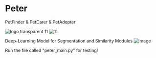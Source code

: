 # Peter

PetFinder & PetCarer & PetAdopter

![logo transparent 11](https://user-images.githubusercontent.com/69303698/161823151-ca05bec5-ba67-40e9-8b80-4e09f9c86447.png)
![11](https://user-images.githubusercontent.com/69303698/161823311-94ea9c75-b420-4094-8cbe-e2a19ed6896d.jpeg)

Deep-Learning Model for Segmentation and Similarity Modules
![image](https://user-images.githubusercontent.com/69303698/161826774-62057b11-b037-4bc4-853a-de8d783d72e1.png)


Run the file called "peter_main.py" for testing!
